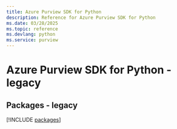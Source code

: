 ```yaml
---
title: Azure Purview SDK for Python
description: Reference for Azure Purview SDK for Python
ms.date: 03/28/2025
ms.topic: reference
ms.devlang: python
ms.service: purview
---
```

# Azure Purview SDK for Python - legacy
## Packages - legacy
[!INCLUDE [packages](purview-index.md)]
